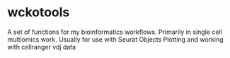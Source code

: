 # wckotools

A set of functions for my bioinformatics workflows. Primarily in single cell multiomics work. Usually for use with Seurat Objects
Plotting and working with cellranger vdj data

